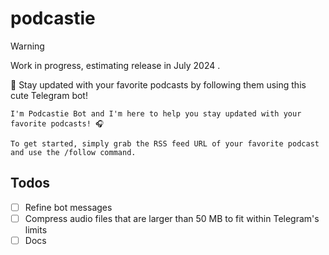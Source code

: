 # podcastie
> [!WARNING]
> Work in progress, estimating release in July 2024 .

🐣 Stay updated with your favorite podcasts by following them using this cute Telegram bot!
```
I'm Podcastie Bot and I'm here to help you stay updated with your favorite podcasts! 🎧

To get started, simply grab the RSS feed URL of your favorite podcast and use the /follow command.
```

## Todos
- [ ] Refine bot messages
- [ ] Compress audio files that are larger than 50 MB to fit within Telegram's limits
- [ ] Docs
